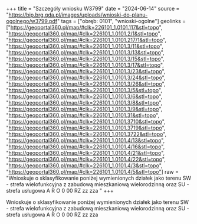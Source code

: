 +++
title = "Szczegóły wniosku W3799"
date = "2024-06-14"
source = "https://bip.brg.gda.pl/images/uploads/wnioski-do-planu-ogolnego/w3799.pdf"
tags = ["obręb: 0101", "wnioski-ogolne"]
geolinks = ["https://geoportal360.pl/map/#clk=226101_1.0101.117&stl=topo", "https://geoportal360.pl/map/#clk=226101_1.0101.2/1&stl=topo", "https://geoportal360.pl/map/#clk=226101_1.0101.217/1&stl=topo", "https://geoportal360.pl/map/#clk=226101_1.0101.3/11&stl=topo", "https://geoportal360.pl/map/#clk=226101_1.0101.3/13&stl=topo", "https://geoportal360.pl/map/#clk=226101_1.0101.3/15&stl=topo", "https://geoportal360.pl/map/#clk=226101_1.0101.3/17&stl=topo", "https://geoportal360.pl/map/#clk=226101_1.0101.3/23&stl=topo", "https://geoportal360.pl/map/#clk=226101_1.0101.3/24&stl=topo", "https://geoportal360.pl/map/#clk=226101_1.0101.3/26&stl=topo", "https://geoportal360.pl/map/#clk=226101_1.0101.3/5&stl=topo", "https://geoportal360.pl/map/#clk=226101_1.0101.3/6&stl=topo", "https://geoportal360.pl/map/#clk=226101_1.0101.3/8&stl=topo", "https://geoportal360.pl/map/#clk=226101_1.0101.3/9&stl=topo", "https://geoportal360.pl/map/#clk=226101_1.0101.31&stl=topo", "https://geoportal360.pl/map/#clk=226101_1.0101.3710&stl=topo", "https://geoportal360.pl/map/#clk=226101_1.0101.3719&stl=topo", "https://geoportal360.pl/map/#clk=226101_1.0101.3722&stl=topo", "https://geoportal360.pl/map/#clk=226101_1.0101.4/13&stl=topo", "https://geoportal360.pl/map/#clk=226101_1.0101.4/16&stl=topo", "https://geoportal360.pl/map/#clk=226101_1.0101.4/21&stl=topo", "https://geoportal360.pl/map/#clk=226101_1.0101.4/22&stl=topo", "https://geoportal360.pl/map/#clk=226101_1.0101.4/3&stl=topo", "https://geoportal360.pl/map/#clk=226101_1.0101.4/5&stl=topo"]
raw = "Wnioskuje o sklasyfikowanie poniżej wymienionych działek jako terenu SW - strefa wielofunkcyjna z zabudową mieszkaniową wielorodzinną oraz SU - strefa usługowa A R O 0 00 RZ zz zza   "
+++

Wnioskuje o sklasyfikowanie poniżej wymienionych działek jako terenu SW - strefa
wielofunkcyjna z zabudową mieszkaniową wielorodzinną oraz SU - strefa usługowa
A R O 0 00
RZ zz zza
 



